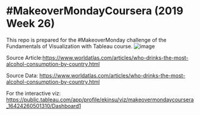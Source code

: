 # #MakeoverMondayCoursera (2019 Week 26)
This repo is prepared for the #MakeoverMonday challenge of the Fundamentals of Visualization with Tableau course. 
![image](https://user-images.githubusercontent.com/97318595/149786447-84652a14-4e0f-47df-8fc0-1d5762f13e93.png)


Source Article:https://www.worldatlas.com/articles/who-drinks-the-most-alcohol-consumption-by-country.html

Source Data: https://www.worldatlas.com/articles/who-drinks-the-most-alcohol-consumption-by-country.html

For the interactive viz: https://public.tableau.com/app/profile/ekinsu/viz/makeovermondaycoursera_16424260501310/Dashboard1


